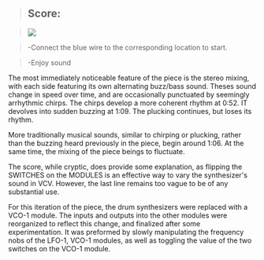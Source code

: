 >## Score:

><img src= "https://drive.google.com/uc?export=view&id=1RayQHKJnJWusBwYbMp1ecoCpIEXjkoou">

>-Connect the blue wire to the corresponding location to start.

>-Enjoy sound

The most immediately noticeable  feature of the piece is the stereo mixing, with each side featuring its own alternating buzz/bass sound. Theses sound change in speed over time, and are occasionally punctuated by seemingly arrhythmic chirps. The chirps develop a more coherent rhythm at 0:52. IT devolves into sudden buzzing at 1:09. The plucking continues, but loses its rhythm.

More traditionally musical sounds, similar to chirping or plucking, rather than the buzzing heard previously in the piece, begin around 1:06. At the same time, the mixing of the piece beings to fluctuate.

The score, while cryptic, does provide some explanation, as flipping the SWITCHES on the MODULES is an effective way to vary the synthesizer's sound in VCV. However, the last line remains too vague to be of any substantial use.

For this iteration of the piece, the drum synthesizers were replaced with a VCO-1 module. The inputs and outputs into the other modules were reorganized to reflect this change, and finalized after some experimentation. It was preformed by slowly manipulating the frequency nobs of the LFO-1, VCO-1 modules, as well as toggling the value of the two switches on the VCO-1 module.
